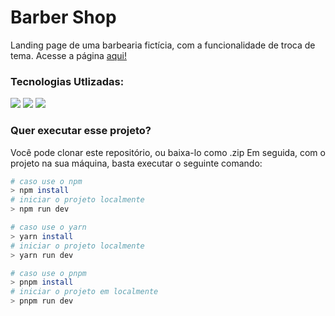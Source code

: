 # Barber Shop

Landing page de uma barbearia fictícia, com a funcionalidade de troca de tema. Acesse a página <a href="https://barbershop-one.vercel.app/">aqui!</a>

### Tecnologias Utlizadas:
![](https://img.shields.io/badge/pnpm-20232A?style=for-the-badge&logo=pnpm)
![](https://img.shields.io/badge/Vite-20232A?style=for-the-badge&logo=vite)
![](https://img.shields.io/badge/React-20232A?style=for-the-badge&logo=react&logoColor=61DAFB)

### Quer executar esse projeto?
Você pode clonar este repositório, ou baixa-lo como .zip
Em seguida, com o projeto na sua máquina, basta executar o seguinte comando:
```bash
# caso use o npm
> npm install
# iniciar o projeto localmente
> npm run dev

# caso use o yarn
> yarn install
# iniciar o projeto localmente
> yarn run dev

# caso use o pnpm
> pnpm install
# iniciar o projeto em localmente
> pnpm run dev

```
